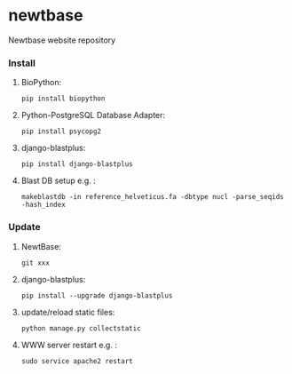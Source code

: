 # newtbase
Newtbase website repository


### Install


1.  BioPython:

        pip install biopython

2.  Python-PostgreSQL Database Adapter:

        pip install psycopg2

3.  django-blastplus:

        pip install django-blastplus

3.  Blast DB setup e.g. :

        makeblastdb -in reference_helveticus.fa -dbtype nucl -parse_seqids -hash_index

### Update

1.  NewtBase:

        git xxx

2.  django-blastplus:

        pip install --upgrade django-blastplus

3.  update/reload static files:

        python manage.py collectstatic

4.  WWW server restart e.g. :

        sudo service apache2 restart


